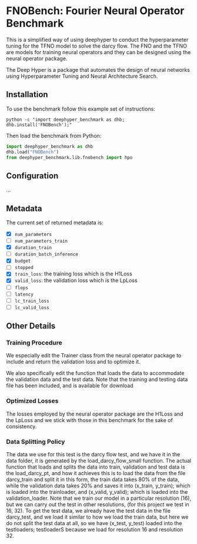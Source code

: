 # FNOBench: Fourier Neural Operator Benchmark

This is a simplified way of using deephyper to conduct the hyperparameter tuning for the TFNO model to solve the darcy flow. The FNO and the TFNO are models for training neural operators and they can be designed using the neural operator package.

The Deep Hyper is a package that automates the design of neural networks using Hyperparameter Tuning and Neural Architecture Search.

## Installation

To use the benchmark follow this example set of instructions:

```console
python -c "import deephyper_benchmark as dhb; dhb.install('FNOBench');"
```

Then load the benchmark from Python:

```python
import deephyper_benchmark as dhb
dhb.load("FNOBench")
from deephyper_benchmark.lib.fnobench import hpo
```

## Configuration

...

## Metadata

The current set of returned metadata is:

- [x] `num_parameters`
- [ ] `num_parameters_train`
- [x] `duration_train`
- [ ] `duration_batch_inference`
- [x] `budget`
- [ ] `stopped`
- [x] `train_loss`: the training loss which is the H1Loss
- [x] `valid_loss`: the validation loss which is the LpLoss
- [ ] `flops`
- [ ] `latency`
- [ ] `lc_train_loss`
- [ ] `lc_valid_loss`

## Other Details

### Training Procedure

We especially edit the Trainer class from the neural operator package to include and return the validation loss and to optimize it.

We also specifically edit the function that loads the data to accommodate the validation data and the test data. Note that the training and testing data file has been included, and is available for download

### Optimized Losses

The losses employed by the neural operator package are the H1Loss and the LpLoss and we stick with those in this benchmark for the sake of consistency.

### Data Splitting Policy


The data we use for this test is the darcy flow test, and we have it in the data folder, it is generated by the load_darcy_flow_small function. The actual function that 
loads and splits the data into train, validation and test data is the load_darcy_pt, and how it achieves this is to load the data from the file 
darcy_train and split it in this form, the train data takes 80% of the data, while the validation data takes 20% and saves it into (x_train, y_train); which is loaded into the trainloader, and (x_valid, y_valid); which is loaded into the validation_loader. Note that we train our model in a particular resolution (16), but we can carry out the test in other resolutions, (for this project we test in 16, 32). To get the test data, we already have the test data in the file darcy_test, and we load it similar to how we load the train data, but here we do not split the test data at all, so we have (x_test, y_test) loaded into the testloaders; testloaderS because we load for resolution 16 and resolution 32.